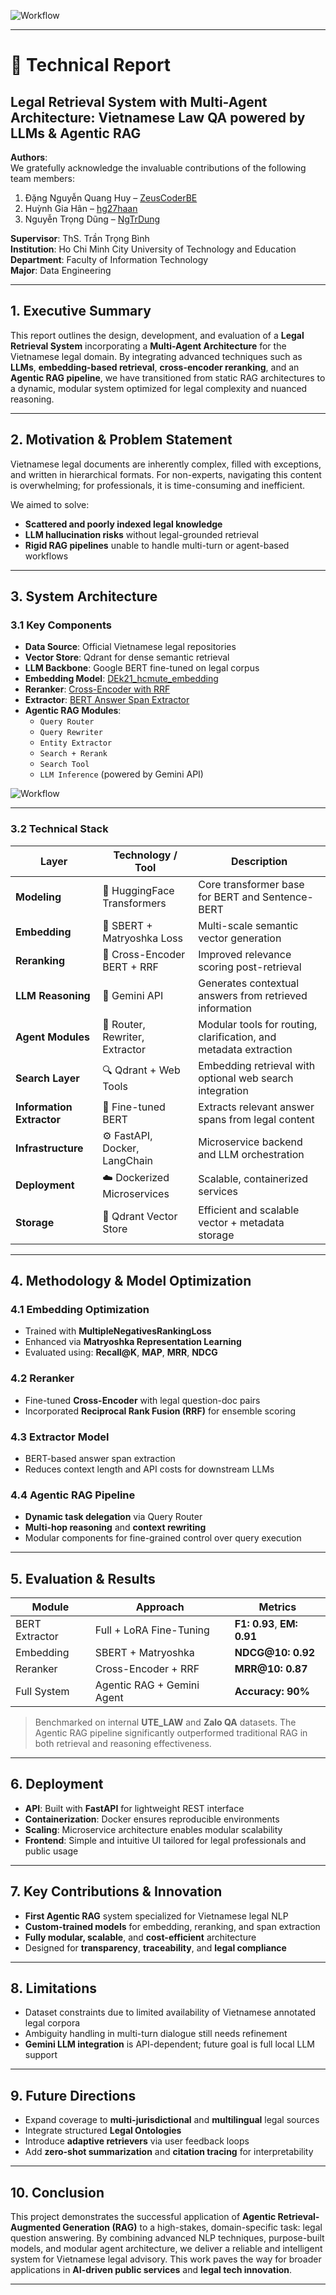 ![Workflow](https://github.com/user-attachments/assets/69daefa3-937a-4f94-9b6f-9b888051c252)

---

# 📄 **Technical Report**

## Legal Retrieval System with Multi-Agent Architecture: Vietnamese Law QA powered by LLMs & Agentic RAG

**Authors**:  
We gratefully acknowledge the invaluable contributions of the following team members:

1. Đặng Nguyễn Quang Huy – [ZeusCoderBE](https://github.com/ZeusCoderBE)  
2. Huỳnh Gia Hân – [hg27haan](https://github.com/hg27haan)  
3. Nguyễn Trọng Dũng – [NgTrDung](https://github.com/NgTrDung)

**Supervisor**: ThS. Trần Trọng Bình  
**Institution**: Ho Chi Minh City University of Technology and Education  
**Department**: Faculty of Information Technology  
**Major**: Data Engineering

---

## 1. Executive Summary

This report outlines the design, development, and evaluation of a **Legal Retrieval System** incorporating a **Multi-Agent Architecture** for the Vietnamese legal domain. By integrating advanced techniques such as **LLMs**, **embedding-based retrieval**, **cross-encoder reranking**, and an **Agentic RAG pipeline**, we have transitioned from static RAG architectures to a dynamic, modular system optimized for legal complexity and nuanced reasoning.

---

## 2. Motivation & Problem Statement

Vietnamese legal documents are inherently complex, filled with exceptions, and written in hierarchical formats. For non-experts, navigating this content is overwhelming; for professionals, it is time-consuming and inefficient.

We aimed to solve:

- **Scattered and poorly indexed legal knowledge**
- **LLM hallucination risks** without legal-grounded retrieval
- **Rigid RAG pipelines** unable to handle multi-turn or agent-based workflows

---

## 3. System Architecture

### 3.1 Key Components

- **Data Source**: Official Vietnamese legal repositories
- **Vector Store**: Qdrant for dense semantic retrieval
- **LLM Backbone**: Google BERT fine-tuned on legal corpus
- **Embedding Model**: [DEk21_hcmute_embedding](https://huggingface.co/huyydangg/DEk21_hcmute_embedding)
- **Reranker**: [Cross-Encoder with RRF](https://huggingface.co/hghaan/rerank_model)
- **Extractor**: [BERT Answer Span Extractor](https://huggingface.co/huyydangg/bert_extract_full_fine-tuned)
- **Agentic RAG Modules**:
  - `Query Router`
  - `Query Rewriter`
  - `Entity Extractor`
  - `Search + Rerank`
  - `Search Tool`
  - `LLM Inference` (powered by Gemini API)

![Workflow](https://github.com/user-attachments/assets/69daefa3-937a-4f94-9b6f-9b888051c252)

---

### 3.2 Technical Stack

| Layer             | Technology / Tool                             | Description                                                                 |
|------------------|-----------------------------------------------|-----------------------------------------------------------------------------|
| **Modeling**      | 🤗 HuggingFace Transformers                   | Core transformer base for BERT and Sentence-BERT                           |
| **Embedding**     | 🧠 SBERT + Matryoshka Loss                    | Multi-scale semantic vector generation                                     |
| **Reranking**     | 🎯 Cross-Encoder BERT + RRF                   | Improved relevance scoring post-retrieval                                  |
| **LLM Reasoning** | 🔮 Gemini API                                 | Generates contextual answers from retrieved information                    |
| **Agent Modules** | 🤖 Router, Rewriter, Extractor                | Modular tools for routing, clarification, and metadata extraction          |
| **Search Layer**  | 🔍 Qdrant + Web Tools                         | Embedding retrieval with optional web search integration                   |
| **Information Extractor** | 🧾 Fine-tuned BERT                    | Extracts relevant answer spans from legal content                          |
| **Infrastructure**| ⚙️ FastAPI, Docker, LangChain                 | Microservice backend and LLM orchestration                                 |
| **Deployment**    | ☁️ Dockerized Microservices                  | Scalable, containerized services                                           |
| **Storage**       | 🧮 Qdrant Vector Store                         | Efficient and scalable vector + metadata storage                           |

---

## 4. Methodology & Model Optimization

### 4.1 Embedding Optimization

- Trained with **MultipleNegativesRankingLoss**
- Enhanced via **Matryoshka Representation Learning**
- Evaluated using: **Recall@K**, **MAP**, **MRR**, **NDCG**

### 4.2 Reranker

- Fine-tuned **Cross-Encoder** with legal question-doc pairs
- Incorporated **Reciprocal Rank Fusion (RRF)** for ensemble scoring

### 4.3 Extractor Model

- BERT-based answer span extraction
- Reduces context length and API costs for downstream LLMs

### 4.4 Agentic RAG Pipeline

- **Dynamic task delegation** via Query Router
- **Multi-hop reasoning** and **context rewriting**
- Modular components for fine-grained control over query execution

---

## 5. Evaluation & Results

| Module         | Approach                      | Metrics                         |
|----------------|-------------------------------|----------------------------------|
| BERT Extractor | Full + LoRA Fine-Tuning       | **F1: 0.93**, **EM: 0.91**       |
| Embedding      | SBERT + Matryoshka            | **NDCG@10: 0.92**                |
| Reranker       | Cross-Encoder + RRF           | **MRR@10: 0.87**                 |
| Full System    | Agentic RAG + Gemini Agent    | **Accuracy: 90%**                |

> Benchmarked on internal **UTE_LAW** and **Zalo QA** datasets. The Agentic RAG pipeline significantly outperformed traditional RAG in both retrieval and reasoning effectiveness.

---

## 6. Deployment

- **API**: Built with **FastAPI** for lightweight REST interface
- **Containerization**: Docker ensures reproducible environments
- **Scaling**: Microservice architecture enables modular scalability
- **Frontend**: Simple and intuitive UI tailored for legal professionals and public usage

---

## 7. Key Contributions & Innovation

- **First Agentic RAG** system specialized for Vietnamese legal NLP
- **Custom-trained models** for embedding, reranking, and span extraction
- **Fully modular, scalable**, and **cost-efficient** architecture
- Designed for **transparency**, **traceability**, and **legal compliance**

---

## 8. Limitations

- Dataset constraints due to limited availability of Vietnamese annotated legal corpora
- Ambiguity handling in multi-turn dialogue still needs refinement
- **Gemini LLM integration** is API-dependent; future goal is full local LLM support

---

## 9. Future Directions

- Expand coverage to **multi-jurisdictional** and **multilingual** legal sources
- Integrate structured **Legal Ontologies**
- Introduce **adaptive retrievers** via user feedback loops
- Add **zero-shot summarization** and **citation tracing** for interpretability

---

## 10. Conclusion

This project demonstrates the successful application of **Agentic Retrieval-Augmented Generation (RAG)** to a high-stakes, domain-specific task: legal question answering. By combining advanced NLP techniques, purpose-built models, and modular agent architecture, we deliver a reliable and intelligent system for Vietnamese legal advisory. This work paves the way for broader applications in **AI-driven public services** and **legal tech innovation**.

---
